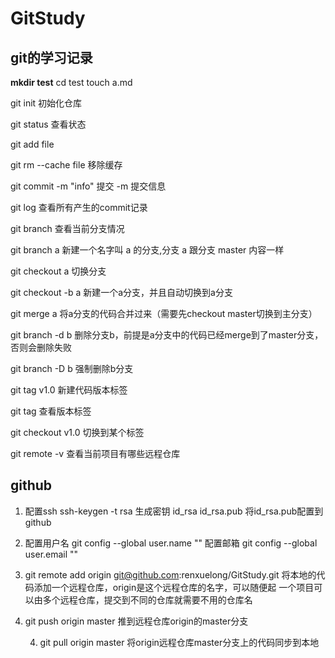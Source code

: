 # GitStudy
## git的学习记录
**mkdir test**
cd test
touch a.md

git init 初始化仓库

git status 查看状态

git add file

git rm --cache file  移除缓存

git commit -m "info" 提交  -m 提交信息

git log  查看所有产生的commit记录

git branch 查看当前分支情况

git branch a 新建一个名字叫 a 的分支,分支 a 跟分支 master 内容一样

git checkout a 切换分支

git checkout -b a 新建一个a分支，并且自动切换到a分支

git merge a  将a分支的代码合并过来（需要先checkout master切换到主分支）

git branch -d b 删除分支b，前提是a分支中的代码已经merge到了master分支，否则会删除失败

git branch -D b 强制删除b分支

git tag v1.0 新建代码版本标签

git tag 查看版本标签

git checkout v1.0 切换到某个标签

git remote -v 查看当前项目有哪些远程仓库

## github  

1. 配置ssh  ssh-keygen -t rsa 生成密钥 id_rsa id_rsa.pub 将id_rsa.pub配置到github

2. 配置用户名 git config --global user.name ""
   配置邮箱   git config --global user.email ""
3. git remote add origin git@github.com:renxuelong/GitStudy.git
   将本地的代码添加一个远程仓库，origin是这个远程仓库的名字，可以随便起
   一个项目可以由多个远程仓库，提交到不同的仓库就需要不用的仓库名

3. git push origin master 推到远程仓库origin的master分支

	4. git pull origin master 将origin远程仓库master分支上的代码同步到本地

